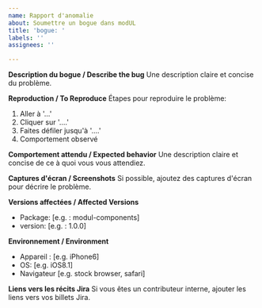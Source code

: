 ```yaml
---
name: Rapport d'anomalie
about: Soumettre un bogue dans modUL
title: 'bogue: '
labels: ''
assignees: ''

---
```


<!--
Content can be written in English or in French
-->

**Description du bogue / Describe the bug**
Une description claire et concise du problème.

**Reproduction / To Reproduce**
Étapes pour reproduire le problème:
1. Aller à '...'
2. Cliquer sur '....'
3. Faites défiler jusqu'à '....'
4. Comportement observé

**Comportement attendu / Expected behavior**
Une description claire et concise de ce à quoi vous vous attendiez.

**Captures d'écran / Screenshots**
Si possible, ajoutez des captures d'écran pour décrire le problème.

**Versions affectées / Affected Versions**
 - Package: [e.g. : modul-components]
 - version: [e.g. : 1.0.0]

**Environnement / Environment**
 - Appareil : [e.g. iPhone6]
 - OS: [e.g. iOS8.1]
 - Navigateur [e.g. stock browser, safari]

**Liens vers les récits Jira**
Si vous êtes un contributeur interne, ajouter les liens vers vos billets Jira.
